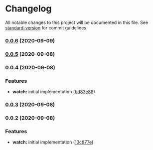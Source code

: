 # Changelog

All notable changes to this project will be documented in this file. See [standard-version](https://github.com/conventional-changelog/standard-version) for commit guidelines.

### [0.0.6](https://github.com/bigopon/aurelia-watch-decorator/compare/0.0.5...0.0.6) (2020-09-09)

### [0.0.5](https://github.com/bigopon/aurelia-watch-decorator/compare/0.0.4...0.0.5) (2020-09-08)

### 0.0.4 (2020-09-08)


### Features

* **watch:** initial implementation ([bd83e88](https://github.com/bigopon/aurelia-watch-decorator/commit/bd83e88bfcc294c5f12072c839fbb4f6a05e71cf))

### [0.0.3](https://github.com/bigopon/aurelia-watch-decorator/compare/0.0.2...0.0.3) (2020-09-08)

### 0.0.2 (2020-09-08)


### Features

* **watch:** initial implementation ([13c877e](https://github.com/bigopon/aurelia-watch-decorator/commit/13c877e21a1a003ce8fcb21c9af5e44ba967be0e))
